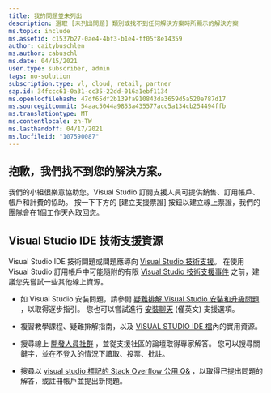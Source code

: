 ```yaml
---
title: 我的問題並未列出
description: 選取 [未列出問題] 類別或找不到任何解決方案時所顯示的解決方案
ms.topic: include
ms.assetid: c1537b27-0ae4-4bf3-b1e4-ff05f8e14359
author: caitybuschlen
ms.author: cabuschl
ms.date: 04/15/2021
user.type: subscriber, admin
tags: no-solution
subscription.type: vl, cloud, retail, partner
sap.id: 34fccc61-0a31-cc35-22dd-016a1ebf1134
ms.openlocfilehash: 47df65df2b139fa910843da3659d5a520e787d17
ms.sourcegitcommit: 54aac5044a9853a435577acc5a134cb254494ffb
ms.translationtype: MT
ms.contentlocale: zh-TW
ms.lasthandoff: 04/17/2021
ms.locfileid: "107590087"
---
```

## <a name="sorry-we-couldnt-find-a-solution-for-you"></a>抱歉，我們找不到您的解決方案。 

我們的小組很樂意協助您。Visual Studio 訂閱支援人員可提供銷售、訂用帳戶、帳戶和計費的協助。 按一下下方的 [建立支援票證] 按鈕以建立線上票證，我們的團隊會在1個工作天內取回您。 

## <a name="visual-studio-ide-technical-support-resources"></a>Visual Studio IDE 技術支援資源  

Visual Studio IDE 技術問題或問題應導向 [Visual Studio 技術支援](https://visualstudio.microsoft.com/vs/support/)。 在使用 Visual Studio 訂用帳戶中可能隨附的有限 [Visual Studio 技術支援事件](https://docs.microsoft.com/visualstudio/subscriptions/vs-tech-support) 之前，建議您先嘗試一些其他線上資源。

- 如 Visual Studio 安裝問題，請參閱 [疑難排解 Visual Studio 安裝和升級問題](https://docs.microsoft.com/visualstudio/install/troubleshooting-installation-issues) ，以取得逐步指引。 您也可以嘗試進行 [安裝聊天](https://visualstudio.microsoft.com/vs/support/#talktous) (僅英文) 支援選項。

- 複習教學課程、疑難排解指南，以及 [VISUAL STUDIO IDE 檔](https://docs.microsoft.com/visualstudio/ide/)內的實用資源。 

- 搜尋線上 [開發人員社群](https://developercommunity.visualstudio.com/) ，並從支援社區的論壇取得專家解答。 您可以搜尋關鍵字，並在不登入的情況下讀取、投票、批註。  

- 搜尋以 [visual studio 標記的 Stack Overflow 公用 Q&](https://stackoverflow.com/questions/tagged/visual-studio?tab=Newest) ，以取得已提出問題的解答，或註冊帳戶並提出新問題。  



